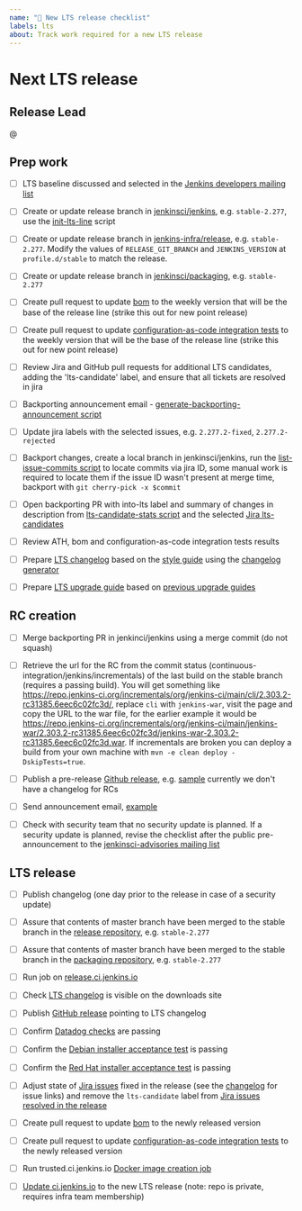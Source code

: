 ```yaml
---
name: "🚤 New LTS release checklist"
labels: lts
about: Track work required for a new LTS release
---
```


# Next LTS release

## Release Lead

<!-- 
The release lead is the person who makes sure that all steps are completed
Not necessarily the person doing all the work

This role should rotate between LTS releases
-->

@<github-username of release lead>

## Prep work

- [ ] LTS baseline discussed and selected in the [Jenkins developers mailing list](https://groups.google.com/g/jenkinsci-dev)

- [ ] Create or update release branch in [jenkinsci/jenkins](https://github.com/jenkinsci/jenkins), e.g. `stable-2.277`, use the [init-lts-line](https://github.com/jenkins-infra/backend-commit-history-parser/blob/master/bin/init-lts-line) script

- [ ] Create or update release branch in [jenkins-infra/release](https://github.com/jenkins-infra/release), e.g. `stable-2.277`. Modify the values of `RELEASE_GIT_BRANCH` and `JENKINS_VERSION` at `profile.d/stable` to match the release.

- [ ] Create or update release branch in [jenkinsci/packaging](https://github.com/jenkinsci/packaging), e.g. `stable-2.277`

- [ ] Create pull request to update [bom](https://github.com/jenkinsci/bom) to the weekly version that will be the base of the release line (strike this out for new point release)

- [ ] Create pull request to update [configuration-as-code integration tests](https://github.com/jenkinsci/configuration-as-code-plugin/blob/master/integrations/pom.xml) to the weekly version that will be the base of the release line (strike this out for new point release)

- [ ] Review Jira and GitHub pull requests for additional LTS candidates, adding the 'lts-candidate' label, and ensure that all tickets are resolved in jira

- [ ] Backporting announcement email - [generate-backporting-announcement script](https://github.com/jenkins-infra/backend-commit-history-parser/blob/master/bin/generate-backporting-announcement)

- [ ] Update jira labels with the selected issues, e.g. `2.277.2-fixed`, `2.277.2-rejected`

- [ ] Backport changes, create a local branch in jenkinsci/jenkins, run the [list-issue-commits script](https://github.com/jenkins-infra/backend-commit-history-parser/blob/master/bin/list-issue-commits) to locate commits via jira ID, some manual work is required to locate them if the issue ID wasn't present at merge time, backport with `git cherry-pick -x $commit`

- [ ] Open backporting PR with into-lts label and summary of changes in description from [lts-candidate-stats script](https://github.com/jenkins-infra/backend-commit-history-parser/blob/master/bin/lts-candidate-stats) and the selected [Jira lts-candidates](https://issues.jenkins-ci.org/issues/?filter=12146)

- [ ] Review ATH, bom and configuration-as-code integration tests results

- [ ] Prepare [LTS changelog](https://www.jenkins.io/changelog-stable/) based on the [style guide](https://github.com/jenkins-infra/jenkins.io/blob/master/content/_data/changelogs/_STYLEGUIDE.adoc) using the [changelog generator](https://github.com/jenkinsci/core-changelog-generator/blob/master/README.md)

- [ ] Prepare [LTS upgrade guide](https://www.jenkins.io/doc/upgrade-guide/) based on [previous upgrade guides](https://github.com/jenkins-infra/jenkins.io/tree/master/content/_data/upgrades)

## RC creation

- [ ] Merge backporting PR in jenkinci/jenkins using a merge commit (do not squash)

- [ ] Retrieve the url for the RC from the commit status (continuous-integration/jenkins/incrementals) of the last build on the stable branch (requires a passing build). You will get something like https://repo.jenkins-ci.org/incrementals/org/jenkins-ci/main/cli/2.303.2-rc31385.6eec6c02fc3d/, replace `cli` with `jenkins-war`, visit the page and copy the URL to the war file, for the earlier example it would be https://repo.jenkins-ci.org/incrementals/org/jenkins-ci/main/jenkins-war/2.303.2-rc31385.6eec6c02fc3d/jenkins-war-2.303.2-rc31385.6eec6c02fc3d.war. If incrementals are broken you can deploy a build from your own machine with `mvn -e clean deploy -DskipTests=true`.

- [ ] Publish a pre-release [Github release](https://github.com/jenkinsci/jenkins/releases), e.g. [sample](https://github.com/jenkinsci/jenkins/releases/tag/jenkins-2.289.2-rc) currently we don't have a changelog for RCs

- [ ] Send announcement email, [example](https://groups.google.com/g/jenkinsci-dev/c/ox6SCyOQLuE/m/C-dsLZ4vBwAJ)

- [ ] Check with security team that no security update is planned.  If a security update is planned, revise the checklist after the public pre-announcement to the [jenkinsci-advisories mailing list](https://groups.google.com/g/jenkinsci-advisories)

## LTS release

- [ ] Publish changelog (one day prior to the release in case of a security update)

- [ ] Assure that contents of master branch have been merged to the stable branch in the [release repository](https://github.com/jenkins-infra/release), e.g. `stable-2.277`

- [ ] Assure that contents of master branch have been merged to the stable branch in the [packaging repository](https://github.com/jenkinsci/packaging), e.g. `stable-2.277`

- [ ] Run job on [release.ci.jenkins.io](https://release.ci.jenkins.io/blue/organizations/jenkins/core%2Fstable%2Frelease/branches/)

- [ ] Check [LTS changelog](https://www.jenkins.io/changelog-stable/) is visible on the downloads site

- [ ] Publish [GitHub release](https://github.com/jenkinsci/jenkins/releases) pointing to LTS changelog

- [ ] Confirm [Datadog checks](https://p.datadoghq.com/sb/0Igb9a-e6849e5e019250ef5aaea3589297fe8b) are passing

- [ ] Confirm the [Debian installer acceptance test](https://ci.jenkins.io/job/Infra/job/acceptance-tests/job/install-lts-debian-package/) is passing

- [ ] Confirm the [Red Hat installer acceptance test](https://ci.jenkins.io/job/Infra/job/acceptance-tests/job/install-lts-redhat-rpm/) is passing

- [ ] Adjust state of [Jira issues](https://issues.jenkins.io/) fixed in the release (see the [changelog](https://www.jenkins.io/changelog-stable) for issue links) and remove the `lts-candidate` label from [Jira issues resolved in the release](https://issues.jenkins.io/issues/?jql=labels%20%3D%20lts-candidate%20and%20status%20in%20(closed%2C%20resolved)%20ORDER%20BY%20status%20DESC%2C%20key%20ASC)

- [ ] Create pull request to update [bom](https://github.com/jenkinsci/bom) to the newly released version

- [ ] Create pull request to update [configuration-as-code integration tests](https://github.com/jenkinsci/configuration-as-code-plugin/blob/master/integrations/pom.xml) to the newly released version

- [ ] Run trusted.ci.jenkins.io [Docker image creation job](https://trusted.ci.jenkins.io:1443/job/Containers/job/Core%20Release%20Containers/job/master/)

- [ ] [Update ci.jenkins.io](https://github.com/jenkins-infra/runbooks/tree/master/ci#upgrading-jenkins) to the new LTS release (note: repo is private, requires infra team membership)
